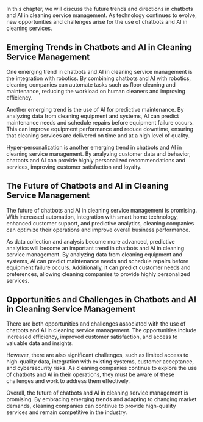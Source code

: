 

In this chapter, we will discuss the future trends and directions in chatbots and AI in cleaning service management. As technology continues to evolve, new opportunities and challenges arise for the use of chatbots and AI in cleaning services.

Emerging Trends in Chatbots and AI in Cleaning Service Management
-----------------------------------------------------------------

One emerging trend in chatbots and AI in cleaning service management is the integration with robotics. By combining chatbots and AI with robotics, cleaning companies can automate tasks such as floor cleaning and maintenance, reducing the workload on human cleaners and improving efficiency.

Another emerging trend is the use of AI for predictive maintenance. By analyzing data from cleaning equipment and systems, AI can predict maintenance needs and schedule repairs before equipment failure occurs. This can improve equipment performance and reduce downtime, ensuring that cleaning services are delivered on time and at a high level of quality.

Hyper-personalization is another emerging trend in chatbots and AI in cleaning service management. By analyzing customer data and behavior, chatbots and AI can provide highly personalized recommendations and services, improving customer satisfaction and loyalty.

The Future of Chatbots and AI in Cleaning Service Management
------------------------------------------------------------

The future of chatbots and AI in cleaning service management is promising. With increased automation, integration with smart home technology, enhanced customer support, and predictive analytics, cleaning companies can optimize their operations and improve overall business performance.

As data collection and analysis become more advanced, predictive analytics will become an important trend in chatbots and AI in cleaning service management. By analyzing data from cleaning equipment and systems, AI can predict maintenance needs and schedule repairs before equipment failure occurs. Additionally, it can predict customer needs and preferences, allowing cleaning companies to provide highly personalized services.

Opportunities and Challenges in Chatbots and AI in Cleaning Service Management
------------------------------------------------------------------------------

There are both opportunities and challenges associated with the use of chatbots and AI in cleaning service management. The opportunities include increased efficiency, improved customer satisfaction, and access to valuable data and insights.

However, there are also significant challenges, such as limited access to high-quality data, integration with existing systems, customer acceptance, and cybersecurity risks. As cleaning companies continue to explore the use of chatbots and AI in their operations, they must be aware of these challenges and work to address them effectively.

Overall, the future of chatbots and AI in cleaning service management is promising. By embracing emerging trends and adapting to changing market demands, cleaning companies can continue to provide high-quality services and remain competitive in the industry.
